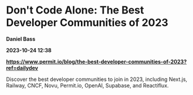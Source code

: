 # Don't Code Alone: The Best Developer Communities of 2023
**Daniel Bass**

**2023-10-24 12:38**

**https://www.permit.io/blog/the-best-developer-communities-of-2023?ref=dailydev**

Discover the best developer communities to join in 2023, including Next.js, Railway, CNCF, Novu, Permit.io, OpenAI, Supabase, and Reactiflux.